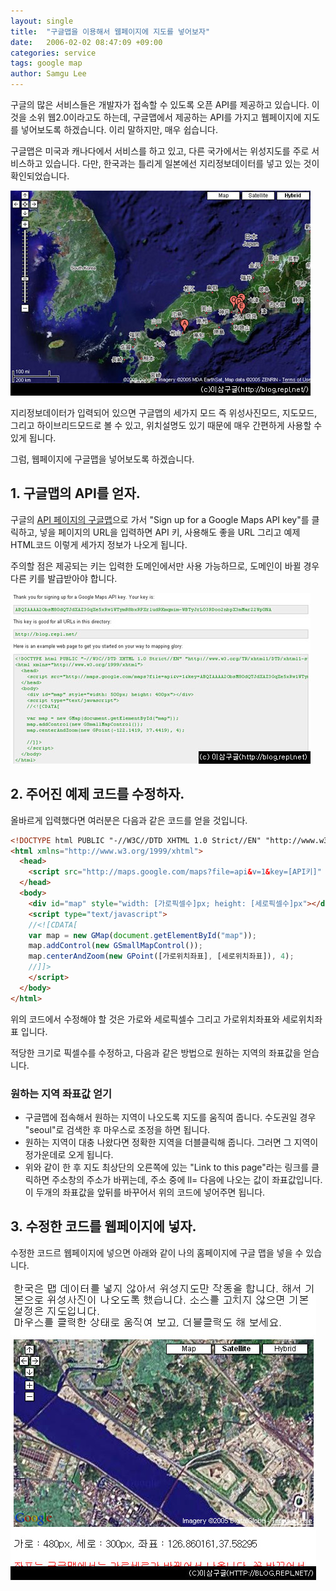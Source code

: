```yaml
---
layout: single
title:  "구글맵을 이용해서 웹페이지에 지도를 넣어보자"
date:   2006-02-02 08:47:09 +09:00
categories: service
tags: google map
author: Samgu Lee
---
```

구글의 많은 서비스들은 개발자가 접속할 수 있도록 오픈 API를 제공하고 있습니다. 이 것을 소위 웹2.0이라고도 하는데, 구글맵에서 제공하는 API를 가지고 웹페이지에 지도를 넣어보도록 하겠습니다. 이리 말하지만, 매우 쉽습니다.

구글맵은 미국과 캐나다에서 서비스를 하고 있고, 다른 국가에서는 위성지도를 주로 서비스하고 있습니다. 다만, 한국과는 틀리게 일본에선 지리정보데이터를 넣고 있는 것이 확인되었습니다.

![구글맵에 나타난 한국과 일본](/assets/googlemaps_korea_vs_japan.jpg)

지리정보데이터가 입력되어 있으면 구글맵의 세가지 모드 즉 위성사진모드, 지도모드, 그리고 하이브리드모드로 볼 수 있고, 위치설명도 있기 때문에 매우 간편하게 사용할 수 있게 됩니다.

그럼, 웹페이지에 구글맵을 넣어보도록 하겠습니다.

## 1. 구글맵의 API를 얻자.

구글의 [API 페이지의 구글맵](http://www.google.com/apis/maps/)으로 가서 "Sign up for a Google Maps API key"를 클릭하고, 넣을 페이지의 URL을 입력하면 API 키, 사용해도 좋을 URL 그리고 예제 HTML코드 이렇게 세가지 정보가 나오게 됩니다.

주의할 점은 제공되는 키는 입력한 도메인에서만 사용 가능하므로, 도메인이 바뀔 경우 다른 키를 발급받아야 합니다.

![구글맵의 API 얻는 화면](/assets/after_signup.jpg)

## 2. 주어진 예제 코드를 수정하자.

올바르게 입력했다면 여러분은 다음과 같은 코드를 얻을 것입니다.

```html
<!DOCTYPE html PUBLIC "-//W3C//DTD XHTML 1.0 Strict//EN" "http://www.w3.org/TR/xhtml1/DTD/xhtml1-strict.dtd">
<html xmlns="http://www.w3.org/1999/xhtml">
  <head>
    <script src="http://maps.google.com/maps?file=api&v=1&key=[API키]" type="text/javascript"></script>
  </head>
  <body>
    <div id="map" style="width: [가로픽셀수]px; height: [세로픽셀수]px"></div>
    <script type="text/javascript">
    //<![CDATA[
    var map = new GMap(document.getElementById("map"));
    map.addControl(new GSmallMapControl());
    map.centerAndZoom(new GPoint([가로위치좌표], [세로위치좌표]), 4);
    //]]>
    </script>
  </body>
</html>
```

위의 코드에서 수정해야 할 것은 가로와 세로픽셀수 그리고 가로위치좌표와 세로위치좌표 입니다.

적당한 크기로 픽셀수를 수정하고, 다음과 같은 방법으로 원하는 지역의 좌표값을 얻습니다.

### 원하는 지역 좌표값 얻기

- 구글맵에 접속해서 원하는 지역이 나오도록 지도를 움직여 줍니다. 수도권일 경우 "seoul"로 검색한 후 마우스로 조정을 하면 됩니다.
- 원하는 지역이 대충 나왔다면 정확한 지역을 더블클릭해 줍니다. 그러면 그 지역이 정가운데로 오게 됩니다.
- 위와 같이 한 후 지도 최상단의 오른쪽에 있는 "Link to this page"라는 링크를 클릭하면 주소창의 주소가 바뀌는데, 주소 중에 ll= 다음에 나오는 값이 좌표값입니다. 이 두개의 좌표값을 앞뒤를 바꾸어서 위의 코드에 넣어주면 됩니다.

## 3. 수정한 코드를 웹페이지에 넣자.

수정한 코드르 웹페이지에 넣으면 아래와 같이 나의 홈페이지에 구글 맵을 넣을 수 있습니다.

![커스텀 구글 맵](/assets/customize_google_maps.jpg)
